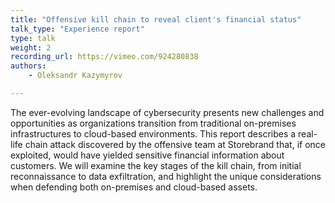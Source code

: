 ```yaml
---
title: "Offensive kill chain to reveal client's financial status"
talk_type: "Experience report"
type: talk
weight: 2
recording_url: https://vimeo.com/924280838
authors:
    - Oleksandr Kazymyrov

---
```

The ever-evolving landscape of cybersecurity presents new challenges and opportunities as organizations transition from traditional on-premises infrastructures to cloud-based environments. This report describes a real-life chain attack discovered by the offensive team at Storebrand that, if once exploited, would have yielded sensitive financial information about customers. We will examine the key stages of the kill chain, from initial reconnaissance to data exfiltration, and highlight the unique considerations when defending both on-premises and cloud-based assets.
